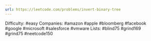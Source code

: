 ```yaml
---
url: https://leetcode.com/problems/invert-binary-tree
---
```


Difficulty: #easy
Companies: #amazon #apple #bloomberg #facebook #google #microsoft #salesforce #vmware
Lists: #blind75 #grind169 #grind75 #neetcode150